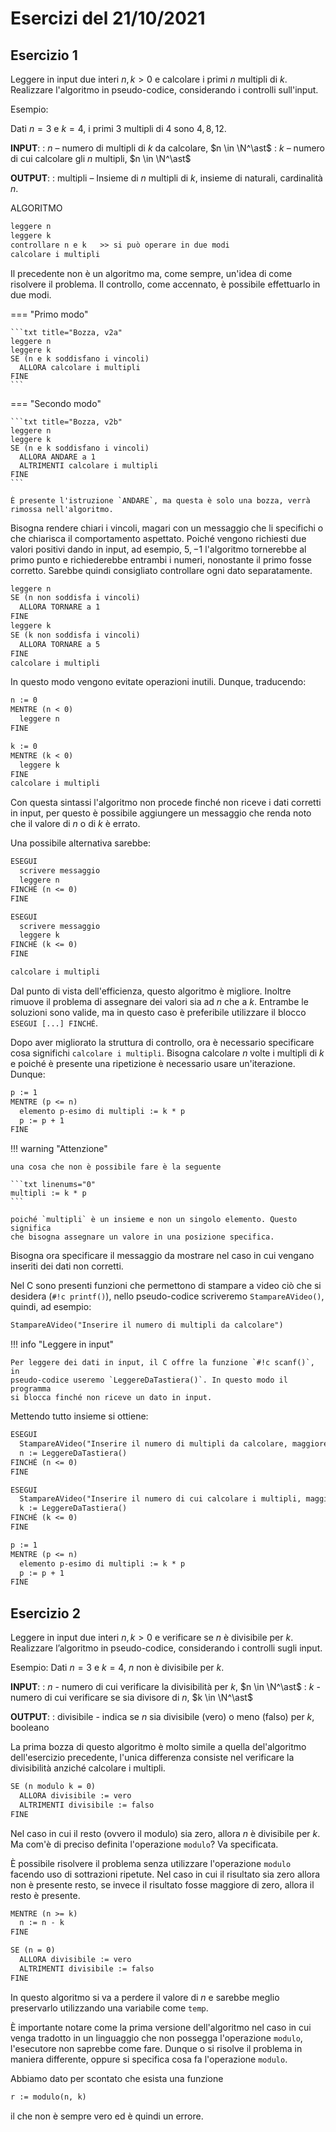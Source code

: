 # Esercizi del 21/10/2021

## Esercizio 1

Leggere in input due interi $n, k > 0$ e calcolare i primi $n$ multipli di $k$.
Realizzare l'algoritmo in pseudo-codice, considerando i controlli sull'input.

Esempio:

Dati $n = 3$ e $k = 4$, i primi $3$ multipli di $4$ sono $4, 8, 12$.

**INPUT**:
: $n$ – numero di multipli di $k$ da calcolare, $n \in \N^\ast$
: $k$ – numero di cui calcolare gli $n$ multipli, $n \in \N^\ast$

**OUTPUT**:
: multipli – Insieme di $n$ multipli di $k$, insieme di naturali, cardinalità $n$.

ALGORITMO

```txt title="Bozza"
leggere n
leggere k
controllare n e k   >> si può operare in due modi
calcolare i multipli
```

Il precedente non è un algoritmo ma, come sempre, un'idea di come risolvere il
problema. Il controllo, come accennato, è possibile effettuarlo in due modi.

<!-- markdownlint-disable MD046-->

=== "Primo modo"

    ```txt title="Bozza, v2a"
    leggere n
    leggere k
    SE (n e k soddisfano i vincoli)
      ALLORA calcolare i multipli
    FINE
    ```

=== "Secondo modo"

    ```txt title="Bozza, v2b"
    leggere n
    leggere k
    SE (n e k soddisfano i vincoli)
      ALLORA ANDARE a 1
      ALTRIMENTI calcolare i multipli
    FINE
    ```

    È presente l'istruzione `ANDARE`, ma questa è solo una bozza, verrà
    rimossa nell'algoritmo.

<!-- markdownlint-enable MD046-->

Bisogna rendere chiari i vincoli, magari con un messaggio che li specifichi o
che chiarisca il comportamento aspettato. Poiché vengono richiesti due valori
positivi dando in input, ad esempio, $5, -1$ l'algoritmo tornerebbe al primo
punto e richiederebbe entrambi i numeri, nonostante il primo fosse corretto.
Sarebbe quindi consigliato controllare ogni dato separatamente.

```txt title="Bozza, v2b.1"
leggere n
SE (n non soddisfa i vincoli)
  ALLORA TORNARE a 1
FINE
leggere k
SE (k non soddisfa i vincoli)
  ALLORA TORNARE a 5
FINE
calcolare i multipli
```

In questo modo vengono evitate operazioni inutili. Dunque, traducendo:

```txt title="Algoritmo, v1"
n := 0
MENTRE (n < 0)
  leggere n
FINE

k := 0
MENTRE (k < 0)
  leggere k
FINE
calcolare i multipli
```

Con questa sintassi l'algoritmo non procede finché non riceve i dati corretti
in input, per questo è possibile aggiungere un messaggio che renda noto che il
valore di $n$ o di $k$ è errato.

Una possibile alternativa sarebbe:

```txt title="Algoritmo, v1a"
ESEGUI
  scrivere messaggio
  leggere n
FINCHÉ (n <= 0)
FINE

ESEGUI
  scrivere messaggio
  leggere k
FINCHÉ (k <= 0)
FINE

calcolare i multipli
```

Dal punto di vista dell'efficienza, questo algoritmo è migliore. Inoltre
rimuove il problema di assegnare dei valori sia ad $n$ che a $k$. Entrambe le
soluzioni sono valide, ma in questo caso è preferibile utilizzare il blocco
`ESEGUI [...] FINCHÉ`.

Dopo aver migliorato la struttura di controllo, ora è necessario specificare
cosa significhi `calcolare i multipli`. Bisogna calcolare $n$ volte i multipli
di $k$ e poiché è presente una ripetizione è necessario usare un'iterazione.
Dunque:

```txt title="Calcolo dei multipli"
p := 1
MENTRE (p <= n)
  elemento p-esimo di multipli := k * p
  p := p + 1
FINE
```

<!-- markdownlint-disable MD046-->

!!! warning "Attenzione"

    una cosa che non è possibile fare è la seguente

    ```txt linenums="0"
    multipli := k * p
    ```

    poiché `multipli` è un insieme e non un singolo elemento. Questo significa
    che bisogna assegnare un valore in una posizione specifica.

<!-- markdownlint-enable MD046-->

Bisogna ora specificare il messaggio da mostrare nel caso in cui vengano
inseriti dei dati non corretti.

Nel C sono presenti funzioni che permettono di stampare a video ciò che si
desidera (`#!c printf()`), nello pseudo-codice scriveremo `StampareAVideo()`,
quindi, ad esempio:

```txt linenums="0"
StampareAVideo("Inserire il numero di multipli da calcolare")
```

<!-- markdownlint-disable MD046-->

!!! info "Leggere in input"

    Per leggere dei dati in input, il C offre la funzione `#!c scanf()`, in
    pseudo-codice useremo `LeggereDaTastiera()`. In questo modo il programma
    si blocca finché non riceve un dato in input.

<!-- markdownlint-enable MD046-->

Mettendo tutto insieme si ottiene:

```txt title="ALgoritmo"
ESEGUI
  StampareAVideo("Inserire il numero di multipli da calcolare, maggiore di 0")
  n := LeggereDaTastiera()
FINCHÉ (n <= 0)
FINE

ESEGUI
  StampareAVideo("Inserire il numero di cui calcolare i multipli, maggiore di 0")
  k := LeggereDaTastiera()
FINCHÉ (k <= 0)
FINE

p := 1
MENTRE (p <= n)
  elemento p-esimo di multipli := k * p
  p := p + 1
FINE
```

## Esercizio 2

Leggere in input due interi $n,k  > 0$ e verificare se $n$ è divisibile per $k$.
Realizzare l’algoritmo in pseudo-codice, considerando i controlli sugli input.

Esempio:
Dati $n = 3$ e $k = 4$, $n$ non è divisibile per $k$.

**INPUT**:
: $n$ - numero di cui verificare la divisibilità per $k$, $n \in \N^\ast$
: $k$ - numero di cui verificare se sia divisore di $n$, $k \in \N^\ast$

**OUTPUT**:
: divisibile - indica se $n$ sia divisibile (vero) o meno (falso) per $k$,
booleano

La prima bozza di questo algoritmo è molto simile a quella del'algoritmo
dell'esercizio precedente, l'unica differenza consiste nel verificare la
divisibilità anziché calcolare i multipli.

```txt title="Algoritmo, v1"
SE (n modulo k = 0)
  ALLORA divisibile := vero
  ALTRIMENTI divisibile := falso
FINE
```

Nel caso in cui il resto (ovvero il modulo) sia zero, allora $n$ è divisibile
per $k$. Ma com'è di preciso definita l'operazione `modulo`? Va specificata.

È possibile risolvere il problema senza utilizzare l'operazione `modulo` facendo
uso di sottrazioni ripetute. Nel caso in cui il risultato sia zero allora non
è presente resto, se invece il risultato fosse maggiore di zero, allora il
resto è presente.

```txt title="Algoritmo, v2"
MENTRE (n >= k)
  n := n - k
FINE

SE (n = 0)
  ALLORA divisibile := vero
  ALTRIMENTI divisibile := falso
FINE
```

In questo algoritmo si va a perdere il valore di $n$ e sarebbe meglio
preservarlo utilizzando una variabile come `temp`.

È importante notare come la prima versione dell'algoritmo nel caso in cui venga
tradotto in un linguaggio che non possegga l'operazione `modulo`, l'esecutore
non saprebbe come fare. Dunque o si risolve il problema in maniera differente,
oppure si specifica cosa fa l'operazione `modulo`.

Abbiamo dato per scontato che esista una funzione

```txt linenums="0"
r := modulo(n, k)
```

il che non è sempre vero ed è quindi un errore.
